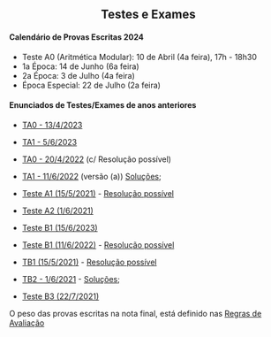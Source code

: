 
<h2 align="center"> Testes e Exames </h2>  

#### Calendário de Provas Escritas 2024
- Teste A0 (Aritmética Modular): 10 de Abril (4a feira), 17h - 18h30 
- 1a Época: 14 de Junho (6a feira) 
- 2a Época: 3 de Julho (4a feira)
- Época Especial: 22 de Julho (2a feira)

#### Enunciados de Testes/Exames de anos anteriores

- [TA0 - 13/4/2023](http://cfloren.wdfiles.com/local--files/discreta/TA0-23.pdf)
- [TA1 - 5/6/2023](http://cfloren.wdfiles.com/local--files/discreta/TA1.23a.pdf)
- [TA0 - 20/4/2022](http://cfloren.wdfiles.com/local--files/discreta/TA0-c-sol.pdf) (c/ Resolução possível)
- [TA1 - 11/6/2022](http://cfloren.wdfiles.com/local--files/discreta/TA1a-22.pdf) (versão (a)) [Soluções](http://cfloren.wdfiles.com/local--files/discreta/TA1-22sol.pdf); &nbsp; &nbsp; 
- [Teste A1 (15/5/2021)](http://cfloren.wdfiles.com/local--files/discreta/TA1-21.pdf) - [Resolução possível](http://cfloren.wdfiles.com/local--files/discreta/TA1-21-Res.pdf)
- [Teste A2 (1/6/2021)](http://cfloren.wdfiles.com/local--files/discreta/TA2-21.pdf) 

- [Teste B1 (15/6/2023)](http://cfloren.wdfiles.com/local--files/discreta/TB1a23.pdf) 
- [Teste B1 (11/6/2022)](http://cfloren.wdfiles.com/local--files/discreta/TB1a-22.pdf) - [Resolução possível](http://cfloren.wdfiles.com/local--files/discreta/TB1-22-Res.pdf)
- [TB1 (15/5/2021)](http://cfloren.wdfiles.com/local--files/discreta/TB1.pdf) - [Resolução possível](http://cfloren.wdfiles.com/local--files/discreta/TB1-21-Res.pdf)
- [TB2 - 1/6/2021](http://cfloren.wdfiles.com/local--files/discreta/TB2.pdf) - [Soluções](http://cfloren.wdfiles.com/local--files/discreta/TB2-21sol.pdf); &nbsp; &nbsp; 
- [Teste B3 (22/7/2021)](http://cfloren.wdfiles.com/local--files/discreta/TB3.pdf) 

O peso das provas escritas na nota final, está definido nas [Regras de Avaliação](avaliacao.md)
